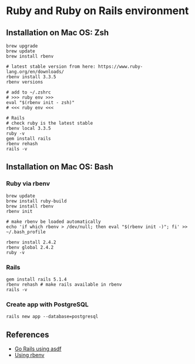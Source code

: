# Ruby and Ruby on Rails environment

## Installation on Mac OS: Zsh
```shell
brew upgrade
brew update
brew install rbenv

# latest stable version from here: https://www.ruby-lang.org/en/downloads/
rbenv install 3.3.5
rbenv versions

# add to ~/.zshrc
# >>> ruby env >>>
eval "$(rbenv init - zsh)"
# <<< ruby env <<<

# Rails
# check ruby is the latest stable
rbenv local 3.3.5
ruby -v
gem install rails
rbenv rehash
rails -v
```

## Installation on Mac OS: Bash

### Ruby via rbenv

    brew update
    brew install ruby-build
    brew install rbenv
    rbenv init

    # make rbenv be loaded automatically
    echo 'if which rbenv > /dev/null; then eval "$(rbenv init -)"; fi' >> ~/.bash_profile

    rbenv install 2.4.2
    rbenv global 2.4.2
    ruby -v

### Rails

    gem install rails 5.1.4
    rbenv rehash # make rails available in rbenv
    rails -v

### Create app with PostgreSQL

    rails new app --database=postgresql

## References

- [Go Rails using asdf](https://gorails.com/setup/macos/14-sonoma)
- [Using rbenv](https://www.digitalocean.com/community/tutorials/how-to-install-ruby-on-rails-with-rbenv-on-macos)